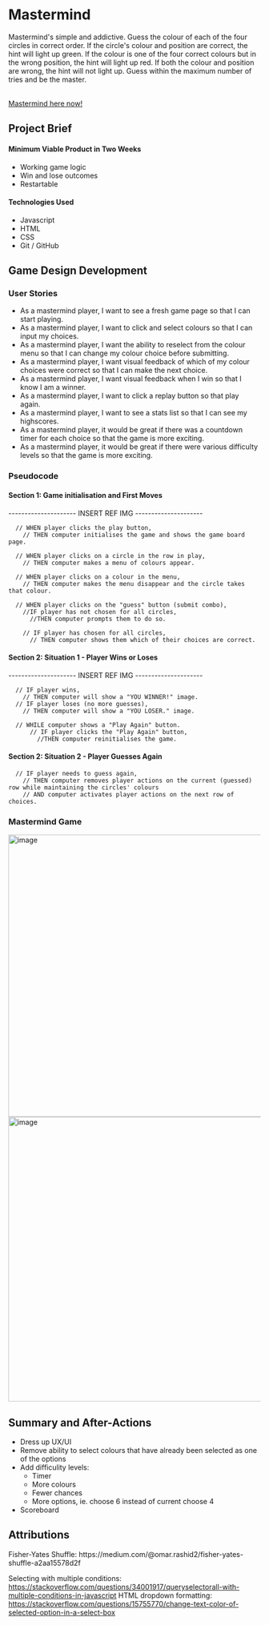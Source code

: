 <h1>Mastermind</h1>
Mastermind's simple and addictive. Guess the colour of each of the four circles in correct order. If the circle's colour and position are correct, the hint will light up green. If the colour is one of the four correct colours but in the wrong position, the hint will light up red. If both the colour and position are wrong, the hint will not light up. Guess within the maximum number of tries and be the master. 
<br/>
<br/>

[Mastermind here now!](https://caleb-cmyk.github.io/project-one-mastermind-game/)

<h2>Project Brief</h2>

<h4>Minimum Viable Product in Two Weeks</h4>
<ul>
  <li>Working game logic</li>
  <li>Win and lose outcomes</li>
  <li>Restartable</li>
</ul>

<h4>Technologies Used</h4>
<ul>
  <li>Javascript</li>
  <li>HTML</li>
  <li>CSS</li>
  <li>Git / GitHub</li>
</ul>


<h2>Game Design Development</h2>

<h3>User Stories</h3>
<p>
  <ul>
    <li>As a mastermind player, I want to see a fresh game page so that I can start playing.</li>
    <li>As a mastermind player, I want to click and select colours so that I can input my choices.</li>
    <li>As a mastermind player, I want the ability to reselect from the colour menu so that I can change my colour choice before submitting.</li>
    <li>As a mastermind player, I want visual feedback of which of my colour choices were correct so that I can make the next choice.</li>
    <li>As a mastermind player, I want visual feedback when I win so that I know I am a winner.</li>
    <li>As a mastermind player, I want to click a replay button so that play again. </li>
    <li>As a mastermind player, I want to see a stats list so that I can see my highscores.</li>
    <li>As a mastermind player, it would be great if there was a countdown timer for each choice so that the game is more exciting.</li>
    <li>As a mastermind player, it would be great if there were various difficulty levels so that the game is more exciting.</li>
  </ul>
</p>


<h3>Pseudocode</h3>

<h4>Section 1: Game initialisation and First Moves</h4>

--------------------- INSERT REF IMG --------------------- 
```
  // WHEN player clicks the play button,
    // THEN computer initialises the game and shows the game board page.
```
```
  // WHEN player clicks on a circle in the row in play,
    // THEN computer makes a menu of colours appear.
```
```
  // WHEN player clicks on a colour in the menu, 
    // THEN computer makes the menu disappear and the circle takes that colour.
```
```
  // WHEN player clicks on the "guess" button (submit combo),
    //IF player has not chosen for all circles,
      //THEN computer prompts them to do so.

    // IF player has chosen for all circles,
      // THEN computer shows them which of their choices are correct.
```



<h4>Section 2: Situation 1 - Player Wins or Loses</h4>

--------------------- INSERT REF IMG --------------------- 
```
  // IF player wins,
    // THEN computer will show a "YOU WINNER!" image.
  // IF player loses (no more guesses),
    // THEN computer will show a "YOU LOSER." image.

  // WHILE computer shows a "Play Again" button.
      // IF player clicks the "Play Again" button,
        //THEN computer reinitialises the game.
```

<h4>Section 2: Situation 2 - Player Guesses Again</h4>

```
  // IF player needs to guess again,
    // THEN computer removes player actions on the current (guessed) row while maintaining the circles' colours
    // AND computer activates player actions on the next row of choices.
```

<h3>Mastermind Game</h3>
<img width="564" alt="image" src="https://github.com/user-attachments/assets/7c319ed2-5e38-4bc7-b5e0-91aa0b531237" />
<img width="569" alt="image" src="https://github.com/user-attachments/assets/adf52878-5e52-4715-a523-8a88e35b4271" />

<h2>Summary and After-Actions</h2>
<ul>
  <li>Dress up UX/UI</li>
  <li>Remove ability to select colours that have already been selected as one of the options</li>
  <li>Add difficulity levels: 
    <ul>
    <li>Timer</li>
    <li>More colours</li>
    <li>Fewer chances</li>
    <li>More options, ie. choose 6 instead of current choose 4</li>
  </ul>
  <li>Scoreboard</li>
</ul>

<h2>Attributions</h2>
Fisher-Yates Shuffle: https://medium.com/@omar.rashid2/fisher-yates-shuffle-a2aa15578d2f

Selecting with multiple conditions: https://stackoverflow.com/questions/34001917/queryselectorall-with-multiple-conditions-in-javascript
HTML dropdown formatting: https://stackoverflow.com/questions/15755770/change-text-color-of-selected-option-in-a-select-box
